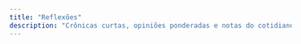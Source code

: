 ```yaml
---
title: "Reflexões"
description: "Crônicas curtas, opiniões ponderadas e notas do cotidiano."
---
```

